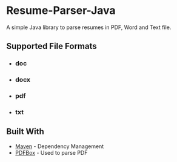 # Resume-Parser-Java
A simple Java library to parse resumes in PDF, Word and Text file. 


## Supported File Formats
* ### doc
* ### docx
* ### pdf
* ### txt

## Built With
* [Maven](https://maven.apache.org) - Dependency Management
* [PDFBox](https://pdfbox.apache.org/) - Used to parse PDF
